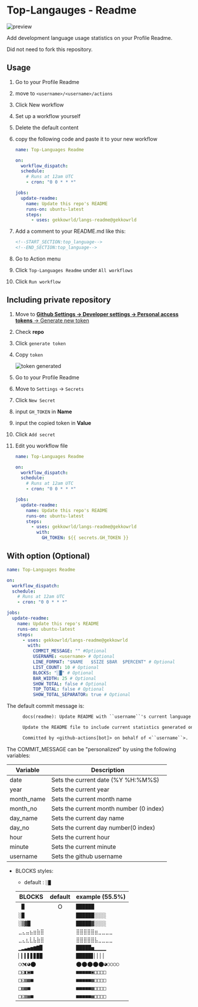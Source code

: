 # Top-Langauges - Readme

![preview](README.png)

Add development language usage statistics on your Profile Readme.

Did not need to fork this repository.

## Usage

1. Go to your Profile Readme

1. move to `<username>/<username>/actions`

1. Click New workflow

1. Set up a workflow yourself

1. Delete the default content

1. copy the following code and paste it to your new workflow

   ```yml
   name: Top-Languages Readme

   on:
     workflow_dispatch:
     schedule:
       # Runs at 12am UTC
       - cron: "0 0 * * *"

   jobs:
     update-readme:
       name: Update this repo's README
       runs-on: ubuntu-latest
       steps:
         - uses: gekkowrld/langs-readme@gekkowrld
   ```

1. Add a comment to your README.md like this:

   ```md
   <!--START_SECTION:top_language-->
   <!--END_SECTION:top_language-->
   ```

1. Go to Action menu

1. Click `Top-Languages Readme` under `All workflows`

1. Click `Run workflow`

## Including private repository

1. Move to [**Github Settings -> Developer settings -> Personal access tokens** -> Generate new token](https://github.com/settings/tokens/new)

1. Check **repo**

1. Click `generate token`

1. Copy `token`

   ![token generated](README-1.png)

1. Go to your Profile Readme

1. Move to `Settings` -> `Secrets`

1. Click `New Secret`

1. input `GH_TOKEN` in **Name**

1. input the copied token in **Value**

1. Click `Add secret`

1. Edit you workflow file

   ```yml
   name: Top-Languages Readme

   on:
     workflow_dispatch:
     schedule:
       # Runs at 12am UTC
       - cron: "0 0 * * *"

   jobs:
     update-readme:
       name: Update this repo's README
       runs-on: ubuntu-latest
       steps:
         - uses: gekkowrld/langs-readme@gekkowrld
           with:
             GH_TOKEN: ${{ secrets.GH_TOKEN }}
   ```

## With option (Optional)

```yml
name: Top-Languages Readme

on:
  workflow_dispatch:
  schedule:
    # Runs at 12am UTC
    - cron: "0 0 * * *"

jobs:
  update-readme:
    name: Update this repo's README
    runs-on: ubuntu-latest
    steps:
      - uses: gekkowrld/langs-readme@gekkowrld
        with:
          COMMIT_MESSAGE: "" #Optional
          USERNAME: <username> # Optional
          LINE_FORMAT: "$NAME   $SIZE $BAR  $PERCENT" # Optional
          LIST_COUNT: 10 # Optional
          BLOCKS: "░█" # Optional
          BAR_WIDTH: 25 # Optional
          SHOW_TOTAL: false # Optional
          TOP_TOTAL: false # Optional
          SHOW_TOTAL_SEPARATOR: true # Optional
```

The default commit message is:
```txt
      docs(readme): Update README with ``username``'s current language usage

      Update the README file to include current statistics generated on ``full_year`` at ``full_time`` UTC.

      Committed by <github-actions[bot]> on behalf of <``username``>.
```

The COMMIT_MESSAGE can be "personalized" by using the following variables:

| Variable | Description |
|---|---|
|date| Sets the current date (%Y %H:%M%S)|
|year| Sets the current year|
|month_name| Sets the current month name|
|month_no| Sets the current month number (0 index)|
|day_name| Sets the current day name|
|day_no| Sets the current day number(0 index)|
|hour| Sets the current hour|
|minute| Sets the current minute|
|username| Sets the github username|


- BLOCKS styles:

  - default : `░█`

  | BLOCKS     | default | example (55.5%) |
  | ---------- | :-----: | --------------- |
  | ` █`       |    O    | `██████    `    |
  | `░█`       |         | `██████░░░░`    |
  | `░▒▓█`     |         | `█████▓░░░░`    |
  | `⣀⣄⣤⣦⣶⣷⣿`  |         | `⣿⣿⣿⣿⣿⣶⣀⣀⣀⣀`    |
  | `⣀⣄⣆⣇⣧⣷⣿`  |         | `⣿⣿⣿⣿⣿⣧⣀⣀⣀⣀`    |
  | `▁▂▃▄▅▆▇█` |         | `█████▅▁▁▁▁`    |
  | `▏▎▍▌▋▊▉█` |         | `█████▋▏▏▏▏`    |
  | `○◔◐◕⬤`    |         | `⬤⬤⬤⬤⬤◕○○○○`    |
  | `□◱◧▣■`    |         | `■■■■■▣□□□□`    |
  | `□◱▨▩■`    |         | `■■■■■▩□□□□`    |
  | `□▨▩■`     |         | `■■■■■▩□□□□`    |
  | `□◱▥▦■`    |         | `■■■■■▦□□□□`    |
